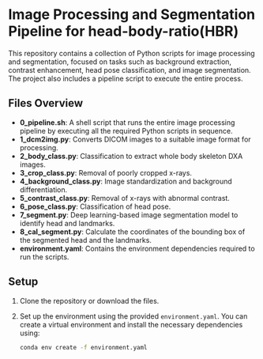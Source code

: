# Image Processing and Segmentation Pipeline for head-body-ratio(HBR)

This repository contains a collection of Python scripts for image processing and segmentation, focused on tasks such as background extraction, contrast enhancement, head pose classification, and image segmentation. The project also includes a pipeline script to execute the entire process.

## Files Overview

- **0_pipeline.sh**: A shell script that runs the entire image processing pipeline by executing all the required Python scripts in sequence.
- **1_dcm2img.py**: Converts DICOM images to a suitable image format for processing.
- **2_body_class.py**: Classification to extract whole body skeleton DXA images.
- **3_crop_class.py**: Removal of poorly cropped x-rays.
- **4_background_class.py**: Image standardization and background differentiation.
- **5_contrast_class.py**: Removal of x-rays with abnormal contrast.
- **6_pose_class.py**: Classification of head pose.
- **7_segment.py**: Deep learning-based image segmentation model to identify head and landmarks.
- **8_cal_segment.py**: Calculate the coordinates of the bounding box of the segmented head and the landmarks.
- **environment.yaml**: Contains the environment dependencies required to run the scripts.

## Setup

1. Clone the repository or download the files.
2. Set up the environment using the provided `environment.yaml`. You can create a virtual environment and install the necessary dependencies using:

   ```bash
   conda env create -f environment.yaml
